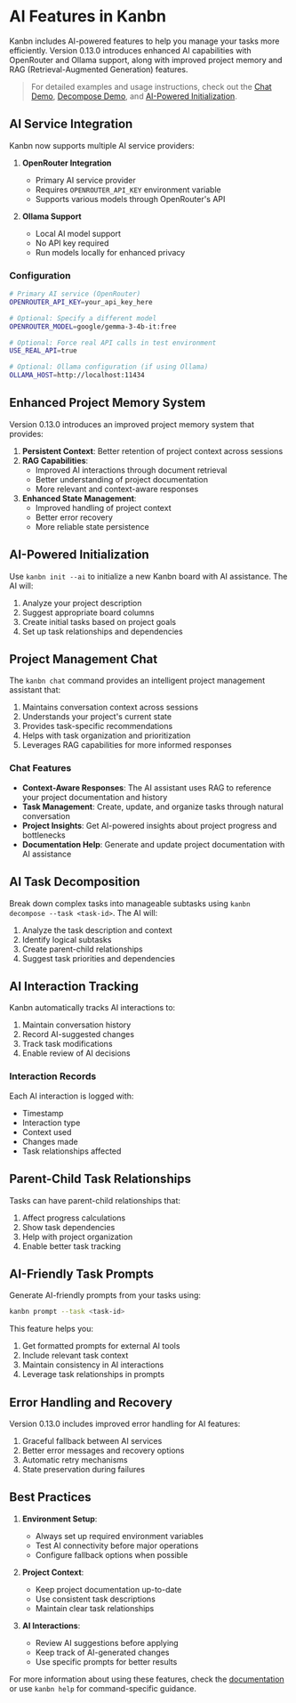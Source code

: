 # AI Features in Kanbn

Kanbn includes AI-powered features to help you manage your tasks more efficiently. Version 0.13.0 introduces enhanced AI capabilities with OpenRouter and Ollama support, along with improved project memory and RAG (Retrieval-Augmented Generation) features.

> For detailed examples and usage instructions, check out the [Chat Demo](demos/chat-demo.md), [Decompose Demo](demos/decompose-demo.md), and [AI-Powered Initialization](ai-init.md).

## AI Service Integration

Kanbn now supports multiple AI service providers:

1. **OpenRouter Integration**
   - Primary AI service provider
   - Requires `OPENROUTER_API_KEY` environment variable
   - Supports various models through OpenRouter's API

2. **Ollama Support**
   - Local AI model support
   - No API key required
   - Run models locally for enhanced privacy

### Configuration

```bash
# Primary AI service (OpenRouter)
OPENROUTER_API_KEY=your_api_key_here

# Optional: Specify a different model
OPENROUTER_MODEL=google/gemma-3-4b-it:free

# Optional: Force real API calls in test environment
USE_REAL_API=true

# Optional: Ollama configuration (if using Ollama)
OLLAMA_HOST=http://localhost:11434
```

## Enhanced Project Memory System

Version 0.13.0 introduces an improved project memory system that provides:

1. **Persistent Context**: Better retention of project context across sessions
2. **RAG Capabilities**: 
   - Improved AI interactions through document retrieval
   - Better understanding of project documentation
   - More relevant and context-aware responses
3. **Enhanced State Management**:
   - Improved handling of project context
   - Better error recovery
   - More reliable state persistence

## AI-Powered Initialization

Use `kanbn init --ai` to initialize a new Kanbn board with AI assistance. The AI will:
1. Analyze your project description
2. Suggest appropriate board columns
3. Create initial tasks based on project goals
4. Set up task relationships and dependencies

## Project Management Chat

The `kanbn chat` command provides an intelligent project management assistant that:
1. Maintains conversation context across sessions
2. Understands your project's current state
3. Provides task-specific recommendations
4. Helps with task organization and prioritization
5. Leverages RAG capabilities for more informed responses

### Chat Features

- **Context-Aware Responses**: The AI assistant uses RAG to reference your project documentation and history
- **Task Management**: Create, update, and organize tasks through natural conversation
- **Project Insights**: Get AI-powered insights about project progress and bottlenecks
- **Documentation Help**: Generate and update project documentation with AI assistance

## AI Task Decomposition

Break down complex tasks into manageable subtasks using `kanbn decompose --task <task-id>`. The AI will:
1. Analyze the task description and context
2. Identify logical subtasks
3. Create parent-child relationships
4. Suggest task priorities and dependencies

## AI Interaction Tracking

Kanbn automatically tracks AI interactions to:
1. Maintain conversation history
2. Record AI-suggested changes
3. Track task modifications
4. Enable review of AI decisions

### Interaction Records

Each AI interaction is logged with:
- Timestamp
- Interaction type
- Context used
- Changes made
- Task relationships affected

## Parent-Child Task Relationships

Tasks can have parent-child relationships that:
1. Affect progress calculations
2. Show task dependencies
3. Help with project organization
4. Enable better task tracking

## AI-Friendly Task Prompts

Generate AI-friendly prompts from your tasks using:
```bash
kanbn prompt --task <task-id>
```

This feature helps you:
1. Get formatted prompts for external AI tools
2. Include relevant task context
3. Maintain consistency in AI interactions
4. Leverage task relationships in prompts

## Error Handling and Recovery

Version 0.13.0 includes improved error handling for AI features:
1. Graceful fallback between AI services
2. Better error messages and recovery options
3. Automatic retry mechanisms
4. State preservation during failures

## Best Practices

1. **Environment Setup**:
   - Always set up required environment variables
   - Test AI connectivity before major operations
   - Configure fallback options when possible

2. **Project Context**:
   - Keep project documentation up-to-date
   - Use consistent task descriptions
   - Maintain clear task relationships

3. **AI Interactions**:
   - Review AI suggestions before applying
   - Keep track of AI-generated changes
   - Use specific prompts for better results

For more information about using these features, check the [documentation](README.md) or use `kanbn help` for command-specific guidance.
